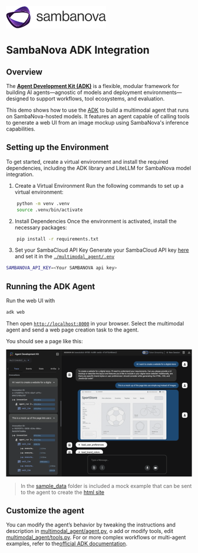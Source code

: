 <a href="https://sambanova.ai/">
<picture>
  <source media="(prefers-color-scheme: dark)" srcset="../images/SambaNova-light-logo-1.png" height="60">
  <img alt="SambaNova logo" src="../images/SambaNova-dark-logo-1.png" height="60">
</picture>
</a>

# SambaNova ADK Integration

## Overview 

The [**Agent Development Kit (ADK)**](https://google.github.io/adk-docs/) is a flexible, modular framework for building AI agents—agnostic of models and deployment environments—designed to support workflows, tool ecosystems, and evaluation.

This demo shows how to use the [ADK](https://github.com/google-deepmind/adk) to build a multimodal agent that runs on SambaNova-hosted models. It features an agent capable of calling tools to generate a web UI from an image mockup using SambaNova's inference capabilities.

## Setting up the Environment

To get started, create a virtual environment and install the required dependencies, including the ADK library and LiteLLM for SambaNova model integration.

1. Create a Virtual Environment
Run the following commands to set up a virtual environment:

``` bash
    python -m venv .venv
    source .venv/bin/activate
```

2. Install Dependencies
Once the environment is activated, install the necessary packages:

``` bash
    pip install -r requirements.txt
```

3. Set your SambaCloud API Key
Generate your SambaCloud API key [here](https://cloud.sambanova.ai/apis) and set it in the [`./multimodal_agent/.env`](./multimodal_agent/.env) 

``` bash
SAMBANOVA_API_KEY=<Your SAMBANOVA api key>
```

## Running the ADK Agent

Run the web UI with

``` bash
adk web
```

Then open [`http://localhost:8000`](http://localhost:8000) in your browser.
Select the multimodal agent and send a web page creation task to the agent.

You should see a page like this:

<img src="./images/adk_multimodal_agent.png" alt="Workflow Overview" width="600" />

> In the [sample_data](./sample_data/mock.png) folder is included a mock example that can be sent to the agent to create the [html site](./output/sportstore.html)

## Customize the agent

You can modify the agent’s behavior by tweaking the instructions and description in [multimodal_agent/agent.py](./multimodal_agent/agent.py), o add or modify tools, edit [multimodal_agent/tools.py](./multimodal_agent/tools.py).
For or more complex workflows or multi-agent examples, refer to the[official ADK documentation](https://google.github.io/adk-docs/agents/).